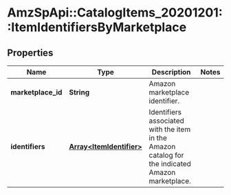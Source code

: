 # AmzSpApi::CatalogItems_20201201::ItemIdentifiersByMarketplace

## Properties
Name | Type | Description | Notes
------------ | ------------- | ------------- | -------------
**marketplace_id** | **String** | Amazon marketplace identifier. | 
**identifiers** | [**Array&lt;ItemIdentifier&gt;**](ItemIdentifier.md) | Identifiers associated with the item in the Amazon catalog for the indicated Amazon marketplace. | 

